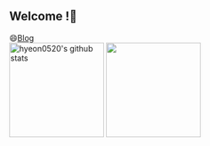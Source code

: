 ## Welcome !👋

<!--
**hyeon0520/hyeon0520** is a ✨ _special_ ✨ repository because its `README.md` (this file) appears on your GitHub profile.

Here are some ideas to get you started:

- 🔭 I’m currently working on Eco AI in Hanbat university
- 🌱 I’m currently learning ... AI
- 👯 I’m looking to collaborate on ...
- 🤔 I’m looking for help with ...
- 💬 Ask me about ...
- 📫 How to reach me: ...
- 😄 Pronouns: ...
- ⚡ Fun fact: ...
-->
😄[Blog](https://blog.naver.com/mfireon)<br/>
<a href="https://github.com/hyeon0520"><img align="center" style="height:170px" src="https://github-readme-stats.vercel.app/api?username=hyeon0520&show_icons=true&theme=nord&hide_border=true" alt="hyeon0520's github stats" /></a>
<a href="https://github.com/hyeon0520"><img align="center" style="height:170px" src="https://github-readme-stats.vercel.app/api/top-langs/?username=hyeon0520&layout=compact&theme=nord&hide_border=true" /></a>
